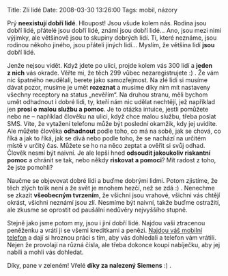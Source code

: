 Title: Zlí lidé
Date: 2008-03-30 13:26:00
Tags: mobil, názory

Prý **neexistují dobří lidé**. Hloupost! Jsou všude kolem nás. Rodina jsou dobří lidé, přátelé jsou dobří lidé, známí jsou dobří lidé… Ano, jsou mezi nimi výjimky, ale většinově jsou to skupiny dobrých lidí. Ti, které neznáme, jsou rodinou někoho jiného, jsou přáteli jiných lidí… Myslím, že většina lidí **jsou** dobří lidé.

Jenže nejsou vidět. Když jdete po ulici, projde kolem vás 300 lidí a **jeden z nich** vás okrade. Věřte mi, že těch 299 vůbec nezaregistrujete :) . Že vám nic špatného neudělali, berete jako samozřejmost. Na zlé lidi si musíme dávat pozor, musíme je umět **rozeznat** a musíme díky nim mít nastaveny všechny receptory na status „nevěřím“. Na druhou stranu, měli bychom umět odhadnout i dobré lidi, ty, kteří nám nic udělat nechtějí, jež například jen **prosí o malou službu a pomoc**. Je to otázka intuice, jestli pomůžete nebo ne – například člověku na ulici, když chce malou službu, třeba poslat SMS. Víte, že vytažení telefonu může být poslední okamžik, kdy jej uvidíte. Ale můžete člověka **odhadnout** podle toho, co má na sobě, jak se chová, co říká a jak to říká, jak se dívá nebo podle toho, že se nachází na určitém místě v určitý čas. Můžete se ho na něco zeptat a ověřit si svůj odhad. Člověk nesmí být naivní. Je ale lepší hned **odsoudit jakoukoliv riskantní pomoc** a chránit se tak, nebo někdy **riskovat a pomoci**? Mít radost z toho, že jste pomohli?

Naučme se objevovat dobré lidi a buďme dobrými lidmi. Potom zjistíme, že těch zlých tolik není a že svět je mnohem hezčí, než se zdá :) . Nenechme se zkazit **všeobecným tvrzením**, že všichni jsou vrahové, všichni vás chtějí okrást, všichni neznámí jsou zlí. Nesmíme být naivní, takže buďme ostražití, ale zkusme se oprostit od paušální nedůvěry nejvyššího stupně.

Stejně jako jsme potom my, jsou i jiní dobří lidé. Najdou vaši ztracenou peněženku a vrátí ji se všemi kreditkami a penězi. [Najdou váš mobilní telefon](http://honzajavorek.cz/blog/finska-cernoska) a dají si hroznou práci s tím, aby vás dohledali a telefon vám vrátili. Nejen že provolají na různá čísla, ale třeba dokonce koupí nabíječku, aby jej nabili a mohli vás dohledat.

Díky, pane v zeleném! Vřelé **díky za nalezený Siemens** :) .